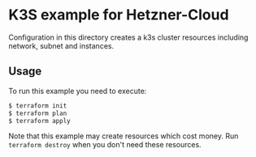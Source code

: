 #  K3S example for Hetzner-Cloud

Configuration in this directory creates a k3s cluster resources including network, subnet and instances.

## Usage

To run this example you need to execute:

```bash
$ terraform init
$ terraform plan
$ terraform apply
```

Note that this example may create resources which cost money. Run `terraform destroy` when you don't need these resources.
